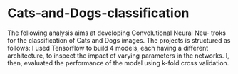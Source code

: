# Cats-and-Dogs-classification

The following analysis aims at developing Convolutional Neural Neu-
troks for the classification of Cats and Dogs images. The projects is
structured as follows: I used Tensorflow to build 4 models, each having a
different architecture, to inspect the impact of varying parameters in the
networks. I, then, evaluated the performance of the model using k-fold
cross validation.
